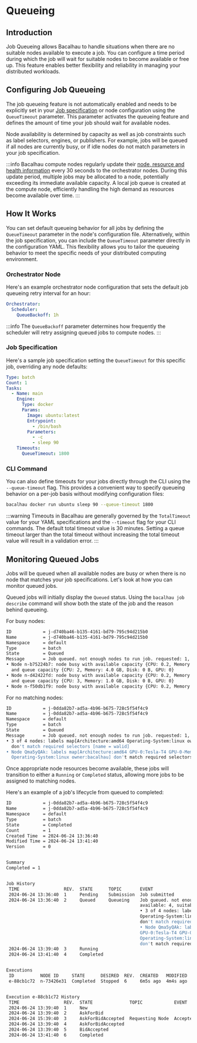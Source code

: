 # Queueing

## Introduction

Job Queueing allows Bacalhau to handle situations when there are no suitable nodes available to execute a job. You can configure a time period during which the job will wait for suitable nodes to become available or free up. This feature enables better flexibility and reliability in managing your distributed workloads.

## Configuring Job Queueing

The job queueing feature is not automatically enabled and needs to be explicitly set in your [Job specification](/docs/specifications/job) or node configuration using the `QueueTimeout` parameter. This parameter activates the queueing feature and defines the amount of time your job should wait for available nodes.

Node availability is determined by capacity as well as job constraints such as label selectors, engines, or publishers. For example, jobs will be queued if all nodes are currently busy, or if idle nodes do not match parameters in your job specification.

:::info
Bacalhau compute nodes regularly update their [node, resource and health information](/docs/references/operators/node-management.md) every 30 seconds to the orchestrator nodes. During this update period, multiple jobs may be allocated to a node, potentially exceeding its immediate available capacity. A local job queue is created at the compute node, efficiently handling the high demand as resources become available over time.
:::

## How It Works

You can set default queueing behavior for all jobs by defining the `QueueTimeout` parameter in the node's configuration file. Alternatively, within the job specification, you can include the `QueueTimeout` parameter directly in the configuration YAML. This flexibility allows you to tailor the queueing behavior to meet the specific needs of your distributed computing environment.

### Orchestrator Node

Here's an example orchestrator node configuration that sets the default job queueing retry interval for an hour:

```yaml
Orchestrator:
  Scheduler:
    QueueBackoff: 1h
```

:::info
The `QueueBackoff` parameter determines how frequently the scheduler will retry assigning queued jobs to compute nodes.
:::

### Job Specification

Here's a sample job specification setting the `QueueTimeout` for this specific job, overriding any node defaults:

```yaml
Type: batch
Count: 1
Tasks:
  - Name: main
    Engine:
      Type: docker
      Params:
        Image: ubuntu:latest
        Entrypoint:
          - /bin/bash
        Parameters:
          - -c
          - sleep 90
    Timeouts:
      QueueTimeout: 1800
```

### CLI Command

You can also define timeouts for your jobs directly through the CLI using the `--queue-timeout` flag. This provides a convenient way to specify queueing behavior on a per-job basis without modifying configuration files:

```bash
bacalhau docker run ubuntu sleep 90 --queue-timeout 1800
```

:::warning
Timeouts in Bacalhau are generally governed by the `TotalTimeout` value for your YAML specifications and the `--timeout` flag for your CLI commands. The default total timeout value is 30 minutes. Setting a queue timeout larger than the total timeout without increasing the total timeout value will result in a validation error.
:::

## Monitoring Queued Jobs

Jobs will be queued when all available nodes are busy or when there is no node that matches your job specifications. Let's look at how you can monitor queued jobs.

Queued jobs will initially display the `Queued` status. Using the `bacalhau job describe` command will show both the state of the job and the reason behind queueing.

For busy nodes:

```bash
ID            = j-d740ba46-b135-4161-bd79-795c94d215b0
Name          = j-d740ba46-b135-4161-bd79-795c94d215b0
Namespace     = default
Type          = batch
State         = Queued
Message       = Job queued. not enough nodes to run job. requested: 1, available: 3, suitable: 0.
• Node n-b75224b7: node busy with available capacity {CPU: 0.2, Memory: 12 GB, Disk: 79 GB, GPU: 0}
  and queue capacity {CPU: 2, Memory: 4.0 GB, Disk: 0 B, GPU: 0}
• Node n-d42422fd: node busy with available capacity {CPU: 0.2, Memory: 12 GB, Disk: 83 GB, GPU: 0}
  and queue capacity {CPU: 3, Memory: 1.0 GB, Disk: 0 B, GPU: 0}
• Node n-f50db1f9: node busy with available capacity {CPU: 0.2, Memory: 12 GB, Disk: 83 GB, GPU: 0}
```

For no matching nodes:

```bash
ID            = j-0dda82b7-ad5a-4b96-b675-728c5f54f4c9
Name          = j-0dda82b7-ad5a-4b96-b675-728c5f54f4c9
Namespace     = default
Type          = batch
State         = Queued
Message       = Job queued. not enough nodes to run job. requested: 1, available: 4, suitable: 0.
• 3 of 4 nodes: labels map[Architecture:amd64 Operating-System:linux owner:bacalhau]
  don't match required selectors [name = walid]
• Node Qma5yQAk: labels map[Architecture:amd64 GPU-0:Tesla-T4 GPU-0-Memory:15360-MiB
  Operating-System:linux owner:bacalhau] don't match required selectors [name = walid]
```

Once appropriate node resources become available, these jobs will transition to either a `Running` or `Completed` status, allowing more jobs to be assigned to matching nodes.

Here's an example of a job's lifecycle from queued to completed:

```bash
ID            = j-0dda82b7-ad5a-4b96-b675-728c5f54f4c9
Name          = j-0dda82b7-ad5a-4b96-b675-728c5f54f4c9
Namespace     = default
Type          = batch
State         = Completed
Count         = 1
Created Time  = 2024-06-24 13:36:40
Modified Time = 2024-06-24 13:41:40
Version       = 0


Summary
Completed = 1


Job History
 TIME                 REV.  STATE      TOPIC       EVENT
 2024-06-24 13:36:40  1     Pending    Submission  Job submitted
 2024-06-24 13:36:40  2     Queued     Queueing    Job queued. not enough nodes to run job. requested: 1,
                                                   available: 4, suitable: 0.
                                                   • 3 of 4 nodes: labels map[Architecture:amd64
                                                   Operating-System:linux owner:bacalhau]
                                                   don't match required selectors [name = walid]
                                                   • Node Qma5yQAk: labels map[Architecture:amd64
                                                   GPU-0:Tesla-T4 GPU-0-Memory:15360-MiB
                                                   Operating-System:linux owner:bacalhau]
                                                   don't match required selectors [name = walid]
 2024-06-24 13:39:40  3     Running
 2024-06-24 13:41:40  4     Completed


Executions
 ID          NODE ID     STATE      DESIRED  REV.  CREATED   MODIFIED  COMMENT
 e-88cb1c72  n-73426e31  Completed  Stopped  6     6m5s ago  4m4s ago  Accepted job


Execution e-88cb1c72 History
 TIME                 REV.  STATE              TOPIC            EVENT
 2024-06-24 13:39:40  1     New
 2024-06-24 13:39:40  2     AskForBid
 2024-06-24 15:39:40  3     AskForBidAccepted  Requesting Node  Accepted job
 2024-06-24 13:39:40  4     AskForBidAccepted
 2024-06-24 13:39:40  5     BidAccepted
 2024-06-24 13:41:40  6     Completed
```
